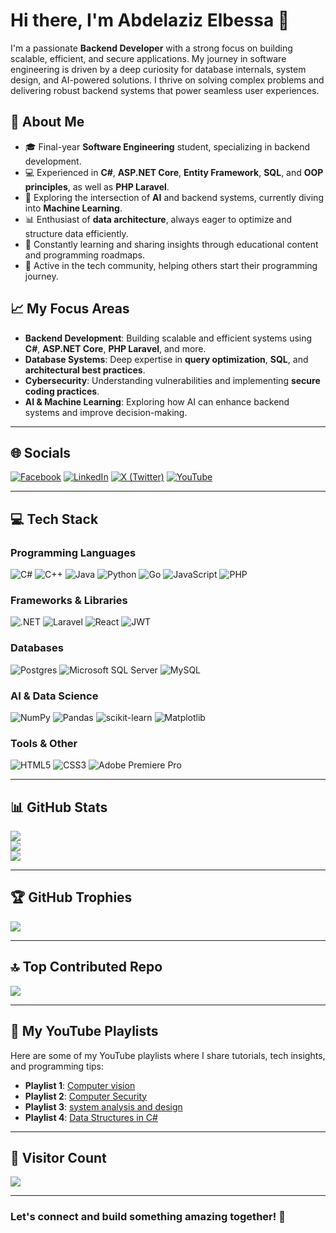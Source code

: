 
# Hi there, I'm Abdelaziz Elbessa 👋

I'm a passionate **Backend Developer** with a strong focus on building scalable, efficient, and secure applications. My journey in software engineering is driven by a deep curiosity for database internals, system design, and AI-powered solutions. I thrive on solving complex problems and delivering robust backend systems that power seamless user experiences.

## 🚀 About Me

- 🎓 Final-year **Software Engineering** student, specializing in backend development.
- 💻 Experienced in **C#**, **ASP.NET Core**, **Entity Framework**, **SQL**, and **OOP principles**, as well as **PHP Laravel**.
- 🤖 Exploring the intersection of **AI** and backend systems, currently diving into **Machine Learning**.
- 📊 Enthusiast of **data architecture**, always eager to optimize and structure data efficiently.
- 🌱 Constantly learning and sharing insights through educational content and programming roadmaps.
- 🎯 Active in the tech community, helping others start their programming journey.

## 📈 My Focus Areas

- **Backend Development**: Building scalable and efficient systems using **C#**, **ASP.NET Core**, **PHP Laravel**, and more.
- **Database Systems**: Deep expertise in **query optimization**, **SQL**, and **architectural best practices**.
- **Cybersecurity**: Understanding vulnerabilities and implementing **secure coding practices**.
- **AI & Machine Learning**: Exploring how AI can enhance backend systems and improve decision-making.

---

## 🌐 Socials

[![Facebook](https://img.shields.io/badge/Facebook-%231877F2.svg?logo=Facebook&logoColor=white)](https://facebook.com/abdo.elbessa10) 
[![LinkedIn](https://img.shields.io/badge/LinkedIn-%230077B5.svg?logo=linkedin&logoColor=white)](https://linkedin.com/in/bess-gates) 
[![X (Twitter)](https://img.shields.io/badge/X-black.svg?logo=X&logoColor=white)](https://x.com/MrXroboT) 
[![YouTube](https://img.shields.io/badge/YouTube-%23FF0000.svg?logo=YouTube&logoColor=white)](https://youtube.com/@Bess_Gates)

---

## 💻 Tech Stack

### Programming Languages
![C#](https://img.shields.io/badge/c%23-%23239120.svg?style=for-the-badge&logo=csharp&logoColor=white) 
![C++](https://img.shields.io/badge/c++-%2300599C.svg?style=for-the-badge&logo=c%2B%2B&logoColor=white) 
![Java](https://img.shields.io/badge/java-%23ED8B00.svg?style=for-the-badge&logo=openjdk&logoColor=white) 
![Python](https://img.shields.io/badge/python-3670A0?style=for-the-badge&logo=python&logoColor=ffdd54) 
![Go](https://img.shields.io/badge/go-%2300ADD8.svg?style=for-the-badge&logo=go&logoColor=white) 
![JavaScript](https://img.shields.io/badge/javascript-%23323330.svg?style=for-the-badge&logo=javascript&logoColor=%23F7DF1E) 
![PHP](https://img.shields.io/badge/php-%23777BB4.svg?style=for-the-badge&logo=php&logoColor=white)

### Frameworks & Libraries
![.NET](https://img.shields.io/badge/.NET-5C2D91?style=for-the-badge&logo=.net&logoColor=white) 
![Laravel](https://img.shields.io/badge/laravel-%23FF2D20.svg?style=for-the-badge&logo=laravel&logoColor=white) 
![React](https://img.shields.io/badge/react-%2320232a.svg?style=for-the-badge&logo=react&logoColor=%2361DAFB) 
![JWT](https://img.shields.io/badge/JWT-black?style=for-the-badge&logo=JSON%20web%20tokens)

### Databases
![Postgres](https://img.shields.io/badge/postgres-%23316192.svg?style=for-the-badge&logo=postgresql&logoColor=white) 
![Microsoft SQL Server](https://img.shields.io/badge/Microsoft%20SQL%20Server-CC2927?style=for-the-badge&logo=microsoft%20sql%20server&logoColor=white) 
![MySQL](https://img.shields.io/badge/mysql-4479A1.svg?style=for-the-badge&logo=mysql&logoColor=white)

### AI & Data Science
![NumPy](https://img.shields.io/badge/numpy-%23013243.svg?style=for-the-badge&logo=numpy&logoColor=white) 
![Pandas](https://img.shields.io/badge/pandas-%23150458.svg?style=for-the-badge&logo=pandas&logoColor=white) 
![scikit-learn](https://img.shields.io/badge/scikit--learn-%23F7931E.svg?style=for-the-badge&logo=scikit-learn&logoColor=white) 
![Matplotlib](https://img.shields.io/badge/Matplotlib-%23ffffff.svg?style=for-the-badge&logo=Matplotlib&logoColor=black)

### Tools & Other
![HTML5](https://img.shields.io/badge/html5-%23E34F26.svg?style=for-the-badge&logo=html5&logoColor=white) 
![CSS3](https://img.shields.io/badge/css3-%231572B6.svg?style=for-the-badge&logo=css3&logoColor=white) 
![Adobe Premiere Pro](https://img.shields.io/badge/Adobe%20Premiere%20Pro-9999FF.svg?style=for-the-badge&logo=Adobe%20Premiere%20Pro&logoColor=white)

---

## 📊 GitHub Stats

![](https://github-readme-stats.vercel.app/api?username=mrXrobot26&theme=dark&hide_border=false&include_all_commits=false&count_private=true)<br/>
![](https://github-readme-streak-stats.herokuapp.com/?user=mrXrobot26&theme=dark&hide_border=false)<br/>
![](https://github-readme-stats.vercel.app/api/top-langs/?username=mrXrobot26&theme=dark&hide_border=false&include_all_commits=false&count_private=true&layout=compact)

---

## 🏆 GitHub Trophies

![](https://github-profile-trophy.vercel.app/?username=mrXrobot26&theme=radical&no-frame=false&no-bg=true&margin-w=4)

---

## 🔝 Top Contributed Repo

![](https://github-contributor-stats.vercel.app/api?username=mrXrobot26&limit=5&theme=dark&combine_all_yearly_contributions=true)

---

## 🎥 My YouTube Playlists

Here are some of my YouTube playlists where I share tutorials, tech insights, and programming tips:

- **Playlist 1**: [Computer vision](https://www.youtube.com/playlist?list=PLoRh0POuk1RxQ2bkV2T2HtzeAA9ETJAaf)  
- **Playlist 2**: [Computer Security](https://www.youtube.com/playlist?list=PLoRh0POuk1RzKqeL1nIO7pPkufMbtTIbl)  
- **Playlist 3**: [system analysis and design](https://www.youtube.com/playlist?list=PLoRh0POuk1Rx-5kRiB-WSeRVSU6p8fVvp)  
- **Playlist 4**: [Data Structures in C#](https://www.youtube.com/playlist?list=PLoRh0POuk1RxQxV7yJobKgLibdKp84LFG)  

---

## 👀 Visitor Count

[![](https://visitcount.itsvg.in/api?id=mrXrobot26&icon=0&color=0)](https://visitcount.itsvg.in)

---

### Let's connect and build something amazing together! 🚀

